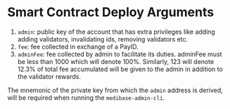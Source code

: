 # Smart Contract Deploy Arguments
1. `admin`: public key of the account that has extra privileges like adding adding validators, invalidating ids, removing validators etc.
2. `fee`: fee collected in exchange of a PayID.
3. `adminFee`: fee collected by admin to facilitate its duties. adminFee must be less than 1000 which will denote 100%. Similarly, 123 will denote 12.3% of total fee accumulated will be given to the admin in addition to the validator rewards.

The mnemonic of the private key from which the `admin` address is derived, will be required when running the `medibase-admin-cli`.

